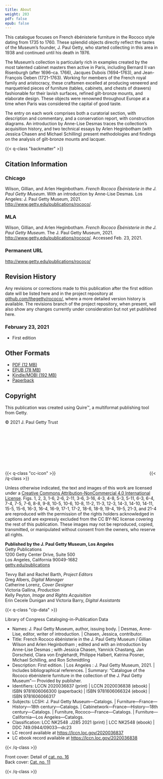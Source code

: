 ```yaml
---
title: About
weight: 203
pdf: false
epub: false
---
```


This catalogue focuses on French ébénisterie furniture in the Rococo style dating from 1735 to 1760. These splendid objects directly reflect the tastes of the Museum’s founder, J. Paul Getty, who started collecting in this area in 1938 and continued until his death in 1976.

The Museum’s collection is particularly rich in examples created by the most talented cabinet masters then active in Paris, including Bernard II van Risenburgh (after 1696–ca. 1766), Jacques Dubois (1694–1763), and Jean-François Oeben (1721–1763). Working for members of the French royal family and aristocracy, these craftsmen excelled at producing veneered and marquetried pieces of furniture (tables, cabinets, and chests of drawers) fashionable for their lavish surfaces, refined gilt-bronze mounts, and elaborate design. These objects were renowned throughout Europe at a time when Paris was considered the capital of good taste.

The entry on each work comprises both a curatorial section, with description and commentary, and a conservation report, with construction diagrams. An introduction by Anne-Lise Desmas traces the collection’s acquisition history, and two technical essays by Arlen Heginbotham (with Jessica Chasen and Michael Schilling) present methodologies and findings on the analysis of gilt-bronze mounts and lacquer.

{{< q-class "backmatter" >}}

## Citation Information

### Chicago

Wilson, Gillian, and Arlen Heginbotham. *French Rococo Ébénisterie in the J. Paul Getty Museum*. With an introduction by Anne-Lise Desmas. Los Angeles: J. Paul Getty Museum, 2021. http://www.getty.edu/publications/rococo/.

### MLA

Wilson, Gillian, and Arlen Heginbotham. *French Rococo Ébénisterie in the J. Paul Getty Museum*. The J. Paul Getty Museum, 2021. http://www.getty.edu/publications/rococo/. Accessed <span class="cite-current-date">Feb. 23, 2021</span>.

### Permanent URL

http://www.getty.edu/publications/rococo/

## Revision History

Any revisions or corrections made to this publication after the first edition date will be listed here and in the project repository at [github.com/thegetty/rococo/](https://github.com/thegetty/rococo/), where a more detailed version history is available. The revisions branch of the project repository, when present, will also show any changes currently under consideration but not yet published here.

### February 23, 2021

  - First edition

## Other Formats

  - [PDF (12 MB)](/downloads/output.pdf)
  - [EPUB (78 MB)](/downloads/output.epub)
  - [Kindle/MOBI (192 MB)](/downloads/oputput.mobi)
  - [Paperback](#)

## Copyright

This publication was created using Quire™, a multiformat publishing tool from Getty.

© 2021 J. Paul Getty Trust

{{< q-class "cc-icon" >}}
<svg class="quire-copyright__icon">
<switch>
  <use xlink:href="#cc"></use>
</switch>
<switch>
  <use xlink:href="#cc-by"></use>
</switch>
<switch>
  <use xlink:href="#cc-by-nc"></use>
  <foreignObject width="135" height="30">
      <img src="../img/icons/cc-by-nc.png" alt="CC BY-NC" />
  </foreignObject>
</switch>
</svg>
{{< /q-class >}}

Unless otherwise indicated, the text and images of this work are licensed under a [Creative Commons Attribution-NonCommercial 4.0 International License]((https://creativecommons.org/licenses/by-nc/4.0/)). Figs. 1, 2, 3, 1-6, 2-6, 2-11, 3-6, 3-16, 4-3, 4-8, 5-3, 5-11, 6-3, 6-4, 7-4, 7-5, 7-6, 8-8, 9-8, 10-5, 10-6, 10-8, 11-2, 11-3, 12-3, 14-3, 14-10, 14-11, 15-5, 15-6, 16-3, 16-4, 16-9, 17-1, 17-2, 18-6, 18-9, 19-4, 19-5, 21-3, and 21-4 are reproduced with the permission of the rights holders acknowledged in captions and are expressly excluded from the CC BY-NC license covering the rest of this publication. These images may not be reproduced, copied, transmitted, or manipulated without consent from the owners, who reserve all rights.

**Published by the J. Paul Getty Museum, Los Angeles**<br />
Getty Publications<br />
1200 Getty Center Drive, Suite 500<br />
Los Angeles, California 90049-1682<br />
[getty.edu/publications](http://www.getty.edu/publications/)<br />

Tevvy Ball and Rachel Barth, *Project Editors*<br />
Greg Albers, *Digital Manager*<br />
Catherine Lorenz, *Cover Designer*<br />
Victoria Gallina, *Production*<br />
Kelly Peyton, *Image and Rights Acquisition*<br />
Erin Cecele Dunigan and Victoria Barry, *Digital Assistants*<br />

{{< q-class "cip-data" >}}

Library of Congress Cataloging-in-Publication Data

- Names: J. Paul Getty Museum, author, issuing body. | Desmas, Anne-Lise,
   editor, writer of introduction. | Chasen, Jessica, contributor.
- Title: French Rococo ébénisterie in the J. Paul Getty Museum / Gillian
   Wilson and Arlen Heginbotham ; edited and with an introduction by
   Anne-Lise Desmas ; with Jessica Chasen, Yannick Chastang, Jan Dorscheid,
    Clara von Englehardt, Philippe Halbert, Katrina Posner, Michael
   Schilling, and Ron Schmidtling
- Description: First edition. | Los Angeles : J. Paul Getty Museum, 2021. |
   Includes bibliographical references. | Summary: “Catalogue of the Rococo
   ébénisterie furniture in the collection of the J. Paul Getty Museum”—
   Provided by publisher.
- Identifiers: LCCN 2020036837 (print) | LCCN 2020036838 (ebook) | ISBN
   9781606066300 (paperback) | ISBN 9781606066324 (ebook) | ISBN
   9781606066317
- Subjects: LCSH: J. Paul Getty Museum—Catalogs. |
   Furniture—France—History—18th century—Catalogs. |
   Cabinetwork—France—History—18th century—Catalogs. | Furniture,
   Rococo—France—Catalogs. | Furniture—California—Los
   Angeles—Catalogs.
- Classification: LCC NK2548 .J285 2021  (print) | LCC NK2548  (ebook) | DDC
   749.0944/09033—dc23
- LC record available at https://lccn.loc.gov/2020036837
- LC ebook record available at https://lccn.loc.gov/2020036838

{{< /q-class >}}

Front cover: Detail of [cat. no. 16](/catalogue/16/)<br />
Back cover: [Cat. no. 11](/catalogue/11/)

{{< /q-class >}}
